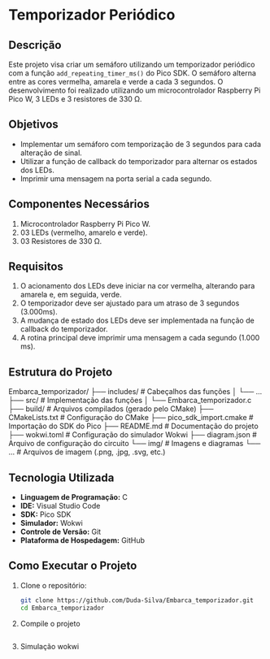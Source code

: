 # Temporizador Periódico

## Descrição
Este projeto visa criar um semáforo utilizando um temporizador periódico com a função `add_repeating_timer_ms()` do Pico SDK. O semáforo alterna entre as cores vermelha, amarela e verde a cada 3 segundos. O desenvolvimento foi realizado utilizando um microcontrolador Raspberry Pi Pico W, 3 LEDs e 3 resistores de 330 Ω.

## Objetivos
- Implementar um semáforo com temporização de 3 segundos para cada alteração de sinal.
- Utilizar a função de callback do temporizador para alternar os estados dos LEDs.
- Imprimir uma mensagem na porta serial a cada segundo.

## Componentes Necessários
1. Microcontrolador Raspberry Pi Pico W.
2. 03 LEDs (vermelho, amarelo e verde).
3. 03 Resistores de 330 Ω.

## Requisitos
1. O acionamento dos LEDs deve iniciar na cor vermelha, alterando para amarela e, em seguida, verde.
2. O temporizador deve ser ajustado para um atraso de 3 segundos (3.000ms).
3. A mudança de estado dos LEDs deve ser implementada na função de callback do temporizador.
4. A rotina principal deve imprimir uma mensagem a cada segundo (1.000 ms).

## Estrutura do Projeto

Embarca_temporizador/
├── includes/             # Cabeçalhos das funções
│   └── ...
├── src/                  # Implementação das funções
│   └── Embarca_temporizador.c
├── build/                # Arquivos compilados (gerado pelo CMake)
├── CMakeLists.txt          # Configuração do CMake
├── pico_sdk_import.cmake   # Importação do SDK do Pico
├── README.md               # Documentação do projeto
├── wokwi.toml              # Configuração do simulador Wokwi
├── diagram.json          # Arquivo de configuração do circuito
└── img/                   # Imagens e diagramas
    └── ...                # Arquivos de imagem (.png, .jpg, .svg, etc.)

## Tecnologia Utilizada
- **Linguagem de Programação:** C
- **IDE:** Visual Studio Code
- **SDK:** Pico SDK
- **Simulador:** Wokwi
- **Controle de Versão:** Git
- **Plataforma de Hospedagem:** GitHub

## Como Executar o Projeto
1. Clone o repositório:
   ```sh
   git clone https://github.com/Duda-Silva/Embarca_temporizador.git
   cd Embarca_temporizador
2. Compile o projeto
    ````sh
    
3. Simulação wokwi
    ```sh
    